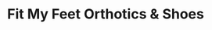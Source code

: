 ---
title: "Fit My Feet Orthotics & Shoes"
url: /rochester/fit-my-feet-orthotics-and-shoes/
shop: shoes
---